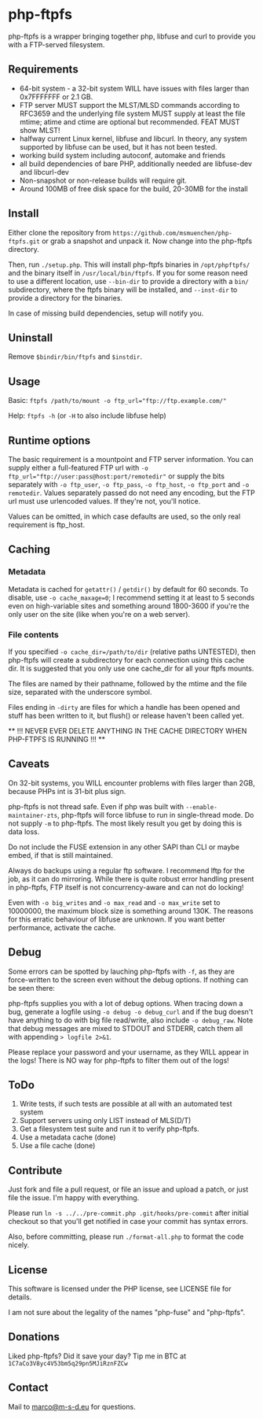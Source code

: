 # php-ftpfs
php-ftpfs is a wrapper bringing together php, libfuse and curl to provide
you with a FTP-served filesystem.

## Requirements
* 64-bit system - a 32-bit system WILL have issues with files larger than
  0x7FFFFFFF or 2.1 GB.
* FTP server MUST support the MLST/MLSD commands according to RFC3659 and
  the underlying file system MUST supply at least the file mtime; atime and
  ctime are optional but recommended. FEAT MUST show MLST!
* halfway current Linux kernel, libfuse and libcurl. In theory, any system
  supported by libfuse can be used, but it has not been tested.
* working build system including autoconf, automake and friends
* all build dependencies of bare PHP, additionally needed are libfuse-dev and
  libcurl-dev
* Non-snapshot or non-release builds will require git.
* Around 100MB of free disk space for the build, 20-30MB for the install

## Install
Either clone the repository from `https://github.com/msmuenchen/php-ftpfs.git`
or grab a snapshot and unpack it. Now change into the php-ftpfs directory.

Then, run `./setup.php`. This will install php-ftpfs binaries in `/opt/phpftpfs/`
and the binary itself in `/usr/local/bin/ftpfs`. If you for some reason need to
use a different location, use `--bin-dir` to provide a directory with a `bin/`
subdirectory, where the ftpfs binary will be installed, and `--inst-dir` to
provide a directory for the binaries.

In case of missing build dependencies, setup will notify you.

## Uninstall
Remove `$bindir/bin/ftpfs` and `$instdir`.

## Usage
Basic: `ftpfs /path/to/mount -o ftp_url="ftp://ftp.example.com/"`

Help: `ftpfs -h` (or `-H` to also include libfuse help)

## Runtime options
The basic requirement is a mountpoint and FTP server information. You can
supply either a full-featured FTP url with `-o
ftp_url="ftp://user:pass@host:port/remotedir"` or supply the bits separately
with `-o ftp_user`, `-o ftp_pass`, `-o ftp_host`, `-o ftp_port` and `-o remotedir`. Values
separately passed do not need any encoding, but the FTP url must use
urlencoded values. If they're not, you'll notice.

Values can be omitted, in which case defaults are used, so the only real
requirement is ftp_host. 

## Caching
### Metadata
Metadata is cached for `getattr()` / `getdir()` by default for 60 seconds. To
disable, use `-o cache_maxage=0`; I recommend setting it at least to 5 seconds
even on high-variable sites and something around 1800-3600 if you're the only
user on the site (like when you're on a web server).

### File contents
If you specified `-o cache_dir=/path/to/dir` (relative paths UNTESTED), then
php-ftpfs will create a subdirectory for each connection using this cache dir.
It is suggested that you only use one cache_dir for all your ftpfs mounts.

The files are named by their pathname, followed by the mtime and the file size,
separated with the underscore symbol.

Files ending in `-dirty` are files for which a handle has been opened and stuff
has been written to it, but flush() or release haven't been called yet.

** !!! NEVER EVER DELETE ANYTHING IN THE CACHE DIRECTORY WHEN PHP-FTPFS IS RUNNING !!! **

## Caveats
On 32-bit systems, you WILL encounter problems with files larger than 2GB,
because PHPs int is 31-bit plus sign.

php-ftpfs is not thread safe. Even if php was built with
`--enable-maintainer-zts`, php-ftpfs will force libfuse to run in
single-thread mode. Do not supply `-m` to php-ftpfs. The most likely result
you get by doing this is data loss.

Do not include the FUSE extension in any other SAPI than CLI or maybe embed,
if that is still maintained.

Always do backups using a regular ftp software. I recommend lftp for the
job, as it can do mirroring. While there is quite robust error handling
present in php-ftpfs, FTP itself is not concurrency-aware and can not do
locking!

Even with `-o big_writes` and `-o max_read` and `-o max_write` set to 10000000,
the maximum block size is something around 130K. The reasons for this
erratic behaviour of libfuse are unknown. If you want better performance,
activate the cache.

## Debug
Some errors can be spotted by lauching php-ftpfs with `-f`, as they are
force-written to the screen even without the debug options. If nothing can
be seen there:

php-ftpfs supplies you with a lot of debug options. When tracing down a bug,
generate a logfile using `-o debug -o debug_curl` and if the bug doesn't have
anything to do with big file read/write, also include `-o debug_raw`. Note
that debug messages are mixed to STDOUT and STDERR, catch them all with
appending `> logfile 2>&1`.

Please replace your password and your username, as they WILL appear in the
logs! There is NO way for php-ftpfs to filter them out of the logs!

## ToDo
1. Write tests, if such tests are possible at all with an automated test system
2. Support servers using only LIST instead of MLS(D/T)
3. Get a filesystem test suite and run it to verify php-ftpfs.
4. Use a metadata cache (done)
5. Use a file cache (done)

## Contribute
Just fork and file a pull request, or file an issue and upload a patch, or just
file the issue. I'm happy with everything.

Please run `ln -s ../../pre-commit.php .git/hooks/pre-commit` after initial
checkout so that you'll get notified in case your commit has syntax errors.

Also, before committing, please run `./format-all.php` to format the code nicely.

## License
This software is licensed under the PHP license, see LICENSE file for details.

I am not sure about the legality of the names "php-fuse" and "php-ftpfs".

## Donations
Liked php-ftpfs? Did it save your day? Tip me in BTC at
`1C7aCo3V8yc4V53bm5q29pn5MJiRznFZCw`

## Contact
Mail to marco@m-s-d.eu for questions.
